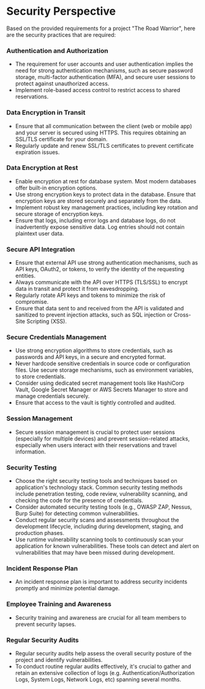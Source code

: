 # Security Perspective

Based on the provided requirements for a project "The Road Warrior", here are the security practices that are required:

### Authentication and Authorization
* The requirement for user accounts and user authentication implies the need for strong authentication mechanisms, such as secure password storage, multi-factor authentication (MFA), and secure user sessions to protect against unauthorized access.
* Implement role-based access control to restrict access to shared reservations.

### Data Encryption in Transit
* Ensure that all communication between the client (web or mobile app) and your server is secured using HTTPS. This requires obtaining an SSL/TLS certificate for your domain.
* Regularly update and renew SSL/TLS certificates to prevent certificate expiration issues.

### Data Encryption at Rest
* Enable encryption at rest for database system. Most modern databases offer built-in encryption options.
* Use strong encryption keys to protect data in the database. Ensure that encryption keys are stored securely and separately from the data.
* Implement robust key management practices, including key rotation and secure storage of encryption keys.
* Ensure that logs, including error logs and database logs, do not inadvertently expose sensitive data. Log entries should not contain plaintext user data.

### Secure API Integration
* Ensure that external API use strong authentication mechanisms, such as API keys, OAuth2, or tokens, to verify the identity of the requesting entities.
* Always communicate with the API over HTTPS (TLS/SSL) to encrypt data in transit and protect it from eavesdropping.
* Regularly rotate API keys and tokens to minimize the risk of compromise.
* Ensure that data sent to and received from the API is validated and sanitized to prevent injection attacks, such as SQL injection or Cross-Site Scripting (XSS).

### Secure Credentials Management
* Use strong encryption algorithms to store credentials, such as passwords and API keys, in a secure and encrypted format.
* Never hardcode sensitive credentials in source code or configuration files. Use secure storage mechanisms, such as environment variables, to store credentials.
* Consider using dedicated secret management tools like HashiCorp Vault, Google Secret Manager or AWS Secrets Manager to store and manage credentials securely.
* Ensure that access to the vault is tightly controlled and audited.

### Session Management
* Secure session management is crucial to protect user sessions (especially for multiple devices) and prevent session-related attacks, especially when users interact with their reservations and travel information.

### Security Testing
* Choose the right security testing tools and techniques based on application's technology stack. Common security testing methods include penetration testing, code review, vulnerability scanning, and checking the code for the presence of credentials.
* Consider automated security testing tools (e.g., OWASP ZAP, Nessus, Burp Suite) for detecting common vulnerabilities.
* Conduct regular security scans and assessments throughout the development lifecycle, including during development, staging, and production phases.
* Use runtime vulnerability scanning tools to continuously scan your application for known vulnerabilities. These tools can detect and alert on vulnerabilities that may have been missed during development.

### Incident Response Plan
* An incident response plan is important to address security incidents promptly and minimize potential damage.

### Employee Training and Awareness
* Security training and awareness are crucial for all team members to prevent security lapses.

### Regular Security Audits
* Regular security audits help assess the overall security posture of the project and identify vulnerabilities.
* To conduct routine regular audits effectively, it's crucial to gather and retain an extensive collection of logs (e.g. Authentication/Authorization Logs, System Logs, Network Logs, etc) spanning several months. 
